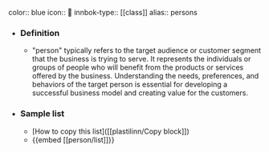 color:: blue
icon:: 👤
innbok-type:: [[class]]
alias:: persons

- ### Definition 
  - "person" typically refers to the target audience or customer segment that the business is trying to serve. It represents the individuals or groups of people who will benefit from the products or services offered by the business. Understanding the needs, preferences, and behaviors of the target person is essential for developing a successful business model and creating value for the customers.
- ### Sample list
  - [How to copy this list]([[plastilinn/Copy block]])
  - {{embed [[person/list]]}}



